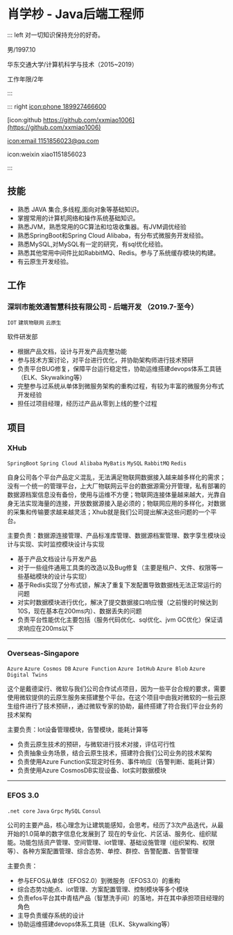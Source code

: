 # 肖学杪 - Java后端工程师

::: left
对一切知识保持充分的好奇。

男/1997.10

华东交通大学/计算机科学与技术（2015~2019）


工作年限/2年

:::

::: right
[icon:phone 189927466600](189927466600)

[icon:github https://github.com/xxmiao1006](https://github.com/xxmiao1006)


[icon:email 1151856023@qq.com](1151856023@qq.com)

icon:weixin xiao1151856023

:::


## 技能
- 熟悉 JAVA 集合,多线程,面向对象等基础知识。
- 掌握常用的计算机网络和操作系统基础知识。
- 熟悉JVM，熟悉常用的GC算法和垃圾收集器。有JVM调优经验
- 熟悉SpringBoot和Spring Cloud Alibaba，有分布式微服务开发经验。
- 熟悉MySQL,对MySQL有一定的研究，有sql优化经验。
- 熟悉其他常用中间件比如RabbitMQ、Redis。参与了系统缓存模块的构建。
- 有云原生开发经验。




## 工作

### 深圳市能效通智慧科技有限公司 - 后端开发 （2019.7-至今）
`IOT`  `建筑物联网` `云原生`

软件研发部
- 根据产品文档，设计与开发产品完整功能
- 参与技术方案讨论，对平台进行优化，并协助架构师进行技术预研
- 负责平台BUG修复，保障平台运行稳定性，协助运维搭建devops体系工具链（ELK、Skywalking等）
- 完整参与过系统从单体到微服务架构的重构过程，有较为丰富的微服务分布式开发经验
- 担任过项目经理，经历过产品从零到上线的整个过程
  



## 项目

### XHub
`SpringBoot` `Spring Cloud Alibaba` `MyBatis` `MySQL` `RabbitMQ` `Redis`

自身公司各个平台产品定义混乱，无法满足物联网数据接入越来越多样化的需求；没有一个统一的管理平台，上大厂物联网云平台的数据源需分开管理，私有部署的数据源档案信息没有备份，使用与运维不方便；物联网连接体量越来越大，光靠自身无法实现海量的连接，开放数据源接入是必须的；物联网应用的多样化，对数据的采集和传输要求越来越灵活；Xhub就是我们公司提出解决这些问题的一个平台。

主要负责：数据源连接管理、产品标准库管理、数据源档案管理、数字孪生模块设计与实现、实时监控模块设计与实现

- 基于产品文档设计与开发产品
- 对于一些组件通用工具类的改造以及Bug修复（主要是租户、文件、权限等一些基础模块的设计与实现）
- 基于Redis实现了分布式锁，解决了重复下发配置导致数据栈无法正常运行的问题
- 对实时数据模块进行优化，解决了提交数据接口响应慢（之前慢的时候达到10S，现在基本在200ms内）、数据丢失的问题
- 负责平台性能优化主要包括（服务代码优化、sql优化、jvm GC优化）保证请求响应在200ms以下

------

### Overseas-Singapore
`Azure` `Azure Cosmos DB` `Azure Function` `Azure IotHub` `Azure Blob` `Azure Digital Twins`

这个是戴德梁行、微软与我们公司合作试点项目，因为一些平台合规的要求，需要使用微软提供的云原生服务来搭建整个平台。在这个项目中由我对微软的一些云原生组件进行了技术预研，，通过微软专家的协助，最终搭建了符合我们平台业务的技术架构

主要负责：Iot设备管理模块，告警模块，能耗计算等

- 负责云原生技术的预研，与微软进行技术对接，评估可行性
- 负责抽象业务场景，结合云原生技术，搭建符合我们公司业务的技术架构
- 负责使用Azure Function实现定时任务、事件响应（告警判断、能耗计算）
- 负责使用Azure CosmosDB实现设备、Iot实时数据模块

------

### EFOS 3.0
`.net core` `Java` `Grpc` `MySQL` `Consul` 

公司的主要产品，核心理念为让建筑能感知，会思考。经历了3次产品迭代，从最开始的1.0简单的数字信息化发展到了 现在的专业化、片区话、服务化、组织赋能。功能包括资产管理、空间管理、iot管理、基础设施管理（组织架构、权限等）、各种方案配置管理、综合态势、单控、群控、告警配置、告警管理

主要负责：

- 参与EFOS从单体（EFOS2.0）到微服务（EFOS3.0）的重构
- 综合态势功能点、iot管理、方案配置管理、控制模块等多个模块
- 负责efos平台其中青桔产品（智慧洗手间）的落地，并在其中承担项目经理的角色
- 主导负责缓存系统的设计
- 协助运维搭建devops体系工具链（ELK、Skywalking等）